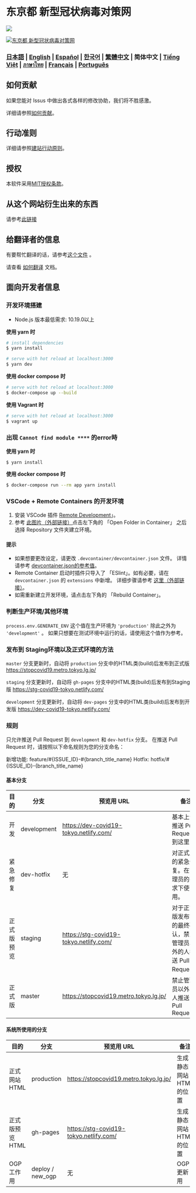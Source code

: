 # 东京都 新型冠状病毒对策网

![](https://github.com/tokyo-metropolitan-gov/covid19/workflows/production%20deploy/badge.svg)

[![东京都 新型冠状病毒对策网](https://user-images.githubusercontent.com/1301149/75629392-1d19d900-5c25-11ea-843d-2d4376e3a560.png)](https://stopcovid19.metro.tokyo.lg.jp/)

### [日本語](./../../README.md) | [English](./../en/README.md) | [Español](./../es/README.md) | [한국어](./../ko/README.md) | [繁體中文](./../zh_TW/README.md) | 简体中文 | [Tiếng Việt](./../vi/README.md) | [ภาษาไทย](./../th/README.md) | [Français](./../fr/README.md) | [Português](./../pt_BR/README.md)

## 如何贡献
如果您能对 Issus 中做出各式各样的修改协助，我们将不胜感激。

详细请参照[如何贡献](./CONTRIBUTING.md)。


## 行动准则
详细请参照[建站行动原则](./CODE_OF_CONDUCT.md)。

## 授权
本软件采用[MIT授权条款](./../../LICENSE.txt)。

## 从这个网站衍生出来的东西

请参考[此链接](./../../FORKED_SITES.md)

## 给翻译者的信息

有要帮忙翻译的话，请参考[这个文件](./TRANSLATION.md) 。

请查看 [如何翻译](./../../TRANSLATION.md) 文档。

## 面向开发者信息

### 开发环境搭建

- Node.js 版本最低需求: 10.19.0以上

**使用 yarn 时**

``` bash
# install dependencies
$ yarn install

# serve with hot reload at localhost:3000
$ yarn dev
```

**使用 docker compose 时**

```bash
# serve with hot reload at localhost:3000
$ docker-compose up --build
```

**使用 Vagrant 时**
```bash
# serve with hot reload at localhost:3000
$ vagrant up
```

### 出现 `Cannot find module ****` 的error時

**使用 yarn 时**
```
$ yarn install
```

**使用 docker compose 时**
```bash
$ docker-compose run --rm app yarn install
```

### VSCode + Remote Containers 的开发环境

1. 安装 VSCode 插件 [Remote Development](https://marketplace.visualstudio.com/items?itemName=ms-vscode-remote.vscode-remote-extensionpack)」。
2. 参考 [此图片（外部链接）](https://code.visualstudio.com/docs/remote/containers#_quick-start-try-a-dev-container)点击左下角的 「Open Folder in Container」 之后选择 Repository 文件夹建立环境。

#### 提示
- 如果想要更改设定，请更改 `.devcontainer/devcontainer.json` 文件。
详情请参考 [devcontainer.json的参考值](https://code.visualstudio.com/docs/remote/containers#_devcontainerjson-reference)。
- Remote Container 启动时插件只导入了 「ESlint」。如有必要，请在 `devcontainer.json` 的 `extensions` 中新增。
详细步骤请参考 [这里（外部链接）](https://code.visualstudio.com/docs/remote/containers#_managing-extensions)。
- 如需重新建立开发环境，请点击左下角的 「Rebuild Container」。

### 判断生产环境/其他环境

`process.env.GENERATE_ENV` 这个值在生产环境为 `'production'` 除此之外为 `'development'` 。
如果只想要在测试环境中运行的话，请使用这个值作为参考。

### 发布到 Staging环境以及正式环境的方法

`master` 分支更新时，自动将 `production` 分支中的HTML类(build)后发布到正式版 https://stopcovid19.metro.tokyo.lg.jp/

`staging` 分支更新时，自动将 `gh-pages` 分支中的HTML类(build)后发布到Staging版 https://stg-covid19-tokyo.netlify.com/

`development` 分支更新时，自动将 `dev-pages` 分支中的HTML类(build)后发布到开发版 https://dev-covid19-tokyo.netlify.com/

### 规则

只允许推送 Pull Request 到 `development`  和 `dev-hotfix` 分支。
在推送 Pull Request 时，请按照以下命名规则为您的分支命名：

新增功能: feature/#{ISSUE_ID}-#{branch_title_name}
Hotfix: hotfix/#{ISSUE_ID}-{branch_title_name}

#### 基本分支
| 目的 | 分支 | 预览用 URL | 备注 |
| ---- | -------- | ---- | ---- |
| 开发 | development | https://dev-covid19-tokyo.netlify.com/ | 基本上请推送 Pull Request 到这里 |
| 紧急修复 | dev-hotfix | 无 | 对正式版的紧急修复。在管理员的要求下使用。 |
| 正式版预览 | staging | https://stg-covid19-tokyo.netlify.com/ | 对于正式版发布前的最终确认，禁止管理员以外的人推送 Pull Request。 |
| 正式版 | master | https://stopcovid19.metro.tokyo.lg.jp/ | 禁止管理员以外的人推送 Pull Request |
#### 系统所使用的分支
| 目的 | 分支 | 预览用 URL | 备注 |
| ---- | -------- | ---- | ---- |
| 正式网站 HTML | production | https://stopcovid19.metro.tokyo.lg.jp/ | 生成静态网站 HTML 的位置 |
| 正式版预览 HTML | gh-pages | https://stg-covid19-tokyo.netlify.com/ | 生成静态网站 HTML 的位置 |
| OGP 工作用 | deploy / new_ogp | 无 | OGP 更新用 |
